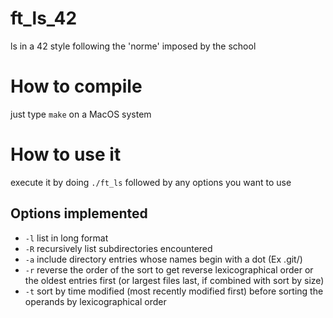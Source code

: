 # ft_ls_42
ls in a 42 style following the 'norme' imposed by the school

# How to compile
just type `make` on a MacOS system

# How to use it
execute it by doing `./ft_ls` followed by any options you want to use
## Options implemented
- `-l` list in long format
- `-R` recursively list subdirectories encountered
- `-a` include directory entries whose names begin with a dot (Ex .git/)
- `-r` reverse the order of the sort to get reverse lexicographical order or the oldest entries first (or largest files last, if combined with sort by size)
- `-t` sort by time modified (most recently modified first) before sorting the operands by lexicographical order
